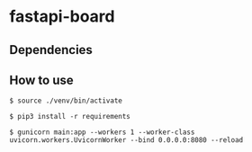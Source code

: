 # fastapi-board


## Dependencies

## How to use

```
$ source ./venv/bin/activate
```
```
$ pip3 install -r requirements
```
```
$ gunicorn main:app --workers 1 --worker-class uvicorn.workers.UvicornWorker --bind 0.0.0.0:8080 --reload
```

